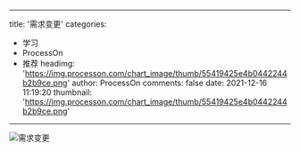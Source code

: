 
---
title: '需求变更'
categories: 
 - 学习
 - ProcessOn
 - 推荐
headimg: 'https://img.processon.com/chart_image/thumb/55419425e4b0442244b2b9ce.png'
author: ProcessOn
comments: false
date: 2021-12-16 11:19:20
thumbnail: 'https://img.processon.com/chart_image/thumb/55419425e4b0442244b2b9ce.png'
---

<div>   
<img class="thumb" alt="需求变更" src="https://img.processon.com/chart_image/thumb/55419425e4b0442244b2b9ce.png" referrerpolicy="no-referrer">
<p></p>  
</div>
            